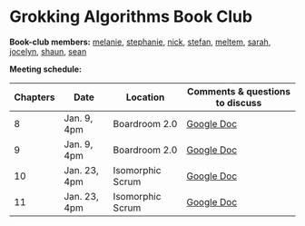 # Grokking Algorithms Book Club

[comment]: Links:
[melanie]: https://github.com/melaniebrgr
[stephanie]: https://github.com/stephanie56
[nick]: https://github.com/NicholasGWK
[stefan]: https://github.com/stefannew
[meltem]: https://github.com/turquoisemelon
[sarah]: https://github.com/srhboo
[jocelyn]: https://github.com/jocelynjeffrey
[shaun]: https://github.com/ShaunLloyd
[sean]: https://github.com/seanmay

**Book-club members:**
[melanie], [stephanie], [nick], [stefan], [meltem], [sarah], [jocelyn], [shaun], [sean]

**Meeting schedule:**

| Chapters | Date         | Location         | Comments & questions to discuss                                                                                |
| -------- | ------------ | ---------------- | -------------------------------------------------------------------------------------------------------------- |
| 8        | Jan. 9, 4pm  | Boardroom 2.0    | [Google Doc](https://docs.google.com/document/d/1wYjQb_iBIHEaGA7MTJFRV886mVsftfS2W4rSmWT4A4k/edit?usp=sharing) |
| 9        | Jan. 9, 4pm  | Boardroom 2.0    | [Google Doc](https://docs.google.com/document/d/1wYjQb_iBIHEaGA7MTJFRV886mVsftfS2W4rSmWT4A4k/edit?usp=sharing) |
| 10       | Jan. 23, 4pm | Isomorphic Scrum | [Google Doc](https://docs.google.com/document/d/1wYjQb_iBIHEaGA7MTJFRV886mVsftfS2W4rSmWT4A4k/edit?usp=sharing) |
| 11       | Jan. 23, 4pm | Isomorphic Scrum | [Google Doc](https://docs.google.com/document/d/1wYjQb_iBIHEaGA7MTJFRV886mVsftfS2W4rSmWT4A4k/edit?usp=sharing) |
